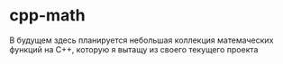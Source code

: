# cpp-math
В будущем здесь планируется небольшая коллекция матемаческих функций на C++, которую я вытащу из своего текущего проекта
